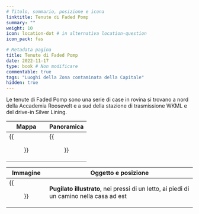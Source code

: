 ```yaml
---
# Titolo, sommario, posizione e icona
linktitle: Tenute di Faded Pomp
summary: ""
weight: 10
icon: location-dot # in alternativa location-question
icon_pack: fas

# Metadata pagina
title: Tenute di Faded Pomp
date: 2022-11-17
type: book # Non modificare
commentable: true
tags: "Luoghi della Zona contaminata della Capitale"
hidden: true
---
```




Le tenute di Faded Pomp sono una serie di case in rovina si trovano a nord della Accademia Roosevelt e a sud della stazione di trasmissione WKML e del drive-in Silver Lining.

| Mappa                                | Panoramica                                 |
| ------------------------------------ | ------------------------------------------ |
| {{<figure src="Faded_PE_loc.webp">}} | {{<figure src="Faded_pomp_estates.webp">}} |

| Immagine                                          | Oggetto e posizione                                                                      |
| ------------------------------------------------- | ---------------------------------------------------------------------------------------- |
| {{<figure src="FO3_PI_Faded_Pomps_Estate.webp">}} | **Pugilato illustrato**, nei pressi di un letto, ai piedi di un camino nella casa ad est |

